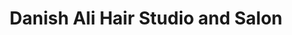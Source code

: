 ---
title: "Danish Ali Hair Studio and Salon"
url: /slm-abd/danish-ali-hair-studio-and-salon/
shop: Friseur
---